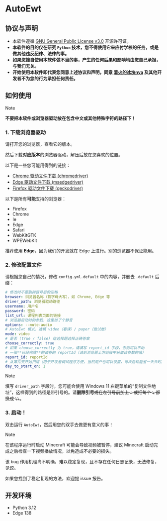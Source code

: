 # AutoEwt

## 协议与声明

- 本软件遵循 [GNU General Public License v3.0](LICENSE) 开源许可证。
- **本软件的目的仅在研究 `Python` 技术，您不得使用它来应付学校的任务，或是做其他违反纪律、法律的事。**
- **如果您擅自使用本软件做不当的事，产生的任何后果和影响均由您自己承担，与我们无关。**
- **开始使用本软件即代表您同意上述协议和声明，同意 [着火的冰块nya](https://space.bilibili.com/551409211)
  及其他开发者不为您的行为承担任何责任。**

## 如何使用

> [!NOTE]
> **不要把本软件或浏览器驱动放在包含中文或其他特殊字符的路径下！**

### 1. 下载浏览器驱动

请打开您的浏览器，查看它的版本。

然后下载**对应版本**的浏览器驱动，解压后放在您喜欢的位置。

以下是一些您可能用得到的链接：

- [Chrome 驱动文件下载 (chromedriver)](https://www.cnblogs.com/aiyablog/articles/17948703)
- [Edge 驱动文件下载 (msedgedriver)](https://developer.microsoft.com/zh-cn/microsoft-edge/tools/webdriver)
- [Firefox 驱动文件下载 (geckodriver)](https://github.com/mozilla/geckodriver/releases)

以下是所有**可能**支持的浏览器：

- Firefox
- Chrome
- Ie
- Edge
- Safari
- WebKitGTK
- WPEWebKit

推荐使用 **Edge**，因为我们的开发就在 Edge 上进行。别的浏览器不保证能用。

### 2. 修改配置文件

请根据您自己的情况，修改 `config.yml.default` 中的内容，并删去 `.default` 后缀：

```yaml
# 修改时不要删掉冒号后的空格
browser: 浏览器名称（首字母大写），如 Chrome, Edge 等
driver_path: 浏览器驱动路径
username: 用户名
password: 密码
list_url: 课程列表页面的链接
# 浏览器启动时的参数，这里给了个静音
options: --mute-audio
# AutoEwt 模式，选填 video（看课）/ paper（做试卷）
mode: video
# 是否 (true / false) 给选择题选择正确答案
choose_correctly: true
# 如果 choose_correctly 为 true，请填写 report_id 字段，否则可以不动
# 一张**已经完成**的试卷的 reportId（请到浏览器上方链接中获取该参数的值）
report_id: reportId
# 从第几天开始扫描（用于开发者调试程序方便，当然用户也可以设置，每次启动能省一丢丢时间）
day_to_start_on: 1
```

> [!NOTE]
> 填写 `driver_path` 字段时，您可能会使用 Windows 11 右键菜单的“复制文件地址”，这样得到的路径是带引号的。请**删除引号**~~或在左引号前加上 `r` 或把每个 `\` 都换成 `\\`~~。

### 3. 启动！

双击运行 `AutoEwt`，然后用您的双手去做更有意义的事！

> [!NOTE]
> 在该程序运行时启动 Minecraft 可能会导致视频被暂停，建议 Minecraft 启动完成之后检查一下视频播放情况，以免造成不必要的损失。
> 
> 该 bug 作用机理尚不明确，难以稳定复现，且不存在任何日志记录，无法修复，见谅。
> 
> 如果您找到了稳定复现的方法，欢迎提 issue 报告。

## 开发环境

- Python 3.12
- Edge 138
